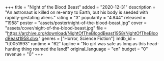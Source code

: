 +++
title = "Night of the Blood Beast"
added = "2020-12-31"
description = "An astronaut is killed on re-entry to Earth, but his body is seeded with rapidly-gestating aliens."
rating = "3"
popularity = "4.844"
released = "1958"
poster = "assets/poster/night-of-the-blood-beast.jpg"
cover = "assets/cover/night-of-the-blood-beast.jpg"
file = "https://archive.org/download/NightOfTheBloodBeast1958/NightOfTheBloodBeast1958.divx"
genres = ["Horror, Science Fiction"]
imdb_id = "tt0051993"
runtime = "62"
tagline = "No girl was safe as long as this head-hunting thing roamed the land!"
original_language = "en"
budget = "0"
revenue = "0"
+++